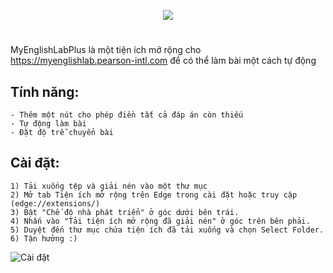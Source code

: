 <p align="center">
<img src="https://private-user-images.githubusercontent.com/148454063/428406209-4fdeec95-7aa9-492e-a3b7-b9f30baa00cf.png?jwt=eyJhbGciOiJIUzI1NiIsInR5cCI6IkpXVCJ9.eyJpc3MiOiJnaXRodWIuY29tIiwiYXVkIjoicmF3LmdpdGh1YnVzZXJjb250ZW50LmNvbSIsImtleSI6ImtleTUiLCJleHAiOjE3NDMzNDgyOTYsIm5iZiI6MTc0MzM0Nzk5NiwicGF0aCI6Ii8xNDg0NTQwNjMvNDI4NDA2MjA5LTRmZGVlYzk1LTdhYTktNDkyZS1hM2I3LWI5ZjMwYmFhMDBjZi5wbmc_WC1BbXotQWxnb3JpdGhtPUFXUzQtSE1BQy1TSEEyNTYmWC1BbXotQ3JlZGVudGlhbD1BS0lBVkNPRFlMU0E1M1BRSzRaQSUyRjIwMjUwMzMwJTJGdXMtZWFzdC0xJTJGczMlMkZhd3M0X3JlcXVlc3QmWC1BbXotRGF0ZT0yMDI1MDMzMFQxNTE5NTZaJlgtQW16LUV4cGlyZXM9MzAwJlgtQW16LVNpZ25hdHVyZT03YzkxOTNiNTQwOTk4MjM2YTk1Mjk0NTg3MTRhN2EwMTAzYmU1ZmU1ZGM4NGE1MjhkMWMzN2Y0MjgyMDcxMThhJlgtQW16LVNpZ25lZEhlYWRlcnM9aG9zdCJ9.s_yky58HMrMIStLBjyX39wQDkAPeQfdYwKHe4VSaKi8">
</p>

#

MyEnglishLabPlus là một tiện ích mở rộng cho https://myenglishlab.pearson-intl.com để có thể làm bài một cách tự động

## Tính năng:

    - Thêm một nút cho phép điền tất cả đáp án còn thiếu
    - Tự động làm bài
    - Đặt độ trễ chuyển bài

## Cài đặt:

    1) Tải xuống tệp và giải nén vào một thư mục
    2) Mở tab Tiện ích mở rộng trên Edge trong cài đặt hoặc truy cập (edge://extensions/)
    3) Bật "Chế độ nhà phát triển" ở góc dưới bên trái.
    4) Nhấn vào "Tải tiện ích mở rộng đã giải nén" ở góc trên bên phải.
    5) Duyệt đến thư mục chứa tiện ích đã tải xuống và chọn Select Folder.
    6) Tận hưởng :)

![Cài đặt](https://private-user-images.githubusercontent.com/148454063/428407366-9a7e848f-d393-4f2b-93fa-724a5f6abb6d.png?jwt=eyJhbGciOiJIUzI1NiIsInR5cCI6IkpXVCJ9.eyJpc3MiOiJnaXRodWIuY29tIiwiYXVkIjoicmF3LmdpdGh1YnVzZXJjb250ZW50LmNvbSIsImtleSI6ImtleTUiLCJleHAiOjE3NDMzNDkyODUsIm5iZiI6MTc0MzM0ODk4NSwicGF0aCI6Ii8xNDg0NTQwNjMvNDI4NDA3MzY2LTlhN2U4NDhmLWQzOTMtNGYyYi05M2ZhLTcyNGE1ZjZhYmI2ZC5wbmc_WC1BbXotQWxnb3JpdGhtPUFXUzQtSE1BQy1TSEEyNTYmWC1BbXotQ3JlZGVudGlhbD1BS0lBVkNPRFlMU0E1M1BRSzRaQSUyRjIwMjUwMzMwJTJGdXMtZWFzdC0xJTJGczMlMkZhd3M0X3JlcXVlc3QmWC1BbXotRGF0ZT0yMDI1MDMzMFQxNTM2MjVaJlgtQW16LUV4cGlyZXM9MzAwJlgtQW16LVNpZ25hdHVyZT0yZjhmNDU4MmY3OTNiMzJmNGQ2YzgwM2M1MThjZWRmNjc1ZDViOWY5ODI1YjEyMDJiMjNkNWMzNWIwN2VmMDJjJlgtQW16LVNpZ25lZEhlYWRlcnM9aG9zdCJ9.AVrwHYGyV9M7bqbRWf3VOwoBBl_IgQ7bhD5KULWuQuY)
